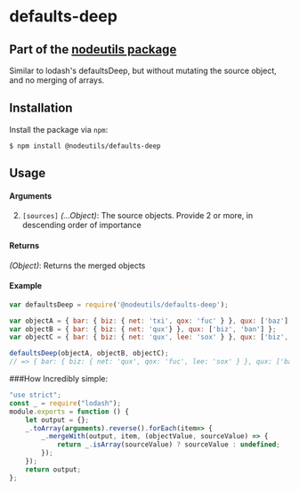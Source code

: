 # defaults-deep
## Part of the [nodeutils package](https://www.npmjs.com/package/nodeutils)

Similar to lodash's defaultsDeep, but without mutating the source object, and no merging of arrays.


## Installation

Install the package via `npm`:

```
$ npm install @nodeutils/defaults-deep
```

## Usage

#### Arguments
2. `[sources]` *(...Object)*: The source objects. Provide 2 or more, in descending order of importance

#### Returns
*(Object)*: Returns the merged objects

#### Example
```js
var defaultsDeep = require('@nodeutils/defaults-deep');

var objectA = { bar: { biz: { net: 'txi', qox: 'fuc' } }, qux: ['baz'] };
var objectB = { bar: { biz: { net: 'qux'} }, qux: ['biz', 'ban'] };
var objectC = { bar: { biz: { net: 'qux', lee: 'sox' } }, qux: ['biz', 'rep'], foo: 'bar' };

defaultsDeep(objectA, objectB, objectC);
// => { bar: { biz: { net: 'qux', qox: 'fuc', lee: 'sox' } }, qux: ['baz'], foo: 'bar' }
```

###How
Incredibly simple:
```js
"use strict";
const _ = require("lodash");
module.exports = function () {
    let output = {};
    _.toArray(arguments).reverse().forEach(item=> {
        _.mergeWith(output, item, (objectValue, sourceValue) => {
            return _.isArray(sourceValue) ? sourceValue : undefined;
        });
    });
    return output;
};
```